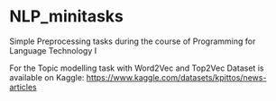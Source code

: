 # NLP_minitasks
Simple Preprocessing tasks during the course of Programming for Language Technology I

For the Topic modelling task with Word2Vec and Top2Vec
Dataset is available on Kaggle: https://www.kaggle.com/datasets/kpittos/news-articles
